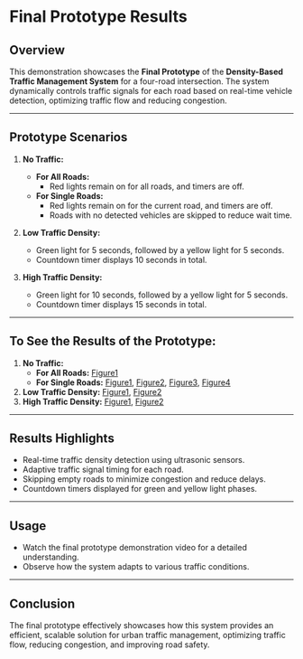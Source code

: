 # Final Prototype Results

## Overview
This demonstration showcases the **Final Prototype** of the **Density-Based Traffic Management System** for a four-road intersection. The system dynamically controls traffic signals for each road based on real-time vehicle detection, optimizing traffic flow and reducing congestion.

---

## Prototype Scenarios
1. **No Traffic:**  
   - **For All Roads:**  
     - Red lights remain on for all roads, and timers are off.  
   - **For Single Roads:**  
     - Red lights remain on for the current road, and timers are off.  
     - Roads with no detected vehicles are skipped to reduce wait time.

2. **Low Traffic Density:**  
   - Green light for 5 seconds, followed by a yellow light for 5 seconds.  
   - Countdown timer displays 10 seconds in total.

3. **High Traffic Density:**  
   - Green light for 10 seconds, followed by a yellow light for 5 seconds.  
   - Countdown timer displays 15 seconds in total.

---

## To See the Results of the Prototype:
1. **No Traffic:**  
   - **For All Roads:** [Figure1](Prototype-Result-for-No-Traffic-(Empty-Roads).png)
   - **For Single Roads:** [Figure1](Prototype-Result-for-No-Traffic-(Skip-Roads)-1.png), [Figure2](Prototype-Result-for-No-Traffic-(Skip-Roads)-2.png), [Figure3](Prototype-Result-for-No-Traffic-(Skip-Roads)-3.png), [Figure4](Prototype-Result-for-No-Traffic-(Skip-Roads)-4.png)  
2. **Low Traffic Density:** [Figure1](Prototype-Result-for-Low-Traffic-1.png), [Figure2](Prototype-Result-for-Low-Traffic-2.png)  
3. **High Traffic Density:** [Figure1](Prototype-Result-for-High-Traffic-1.png), [Figure2](Prototype-Result-for-High-Traffic-2.png)

---

## Results Highlights
- Real-time traffic density detection using ultrasonic sensors.  
- Adaptive traffic signal timing for each road.  
- Skipping empty roads to minimize congestion and reduce delays.  
- Countdown timers displayed for green and yellow light phases.

---

## Usage
- Watch the final prototype demonstration video for a detailed understanding.  
- Observe how the system adapts to various traffic conditions.

---

## Conclusion
The final prototype effectively showcases how this system provides an efficient, scalable solution for urban traffic management, optimizing traffic flow, reducing congestion, and improving road safety.
